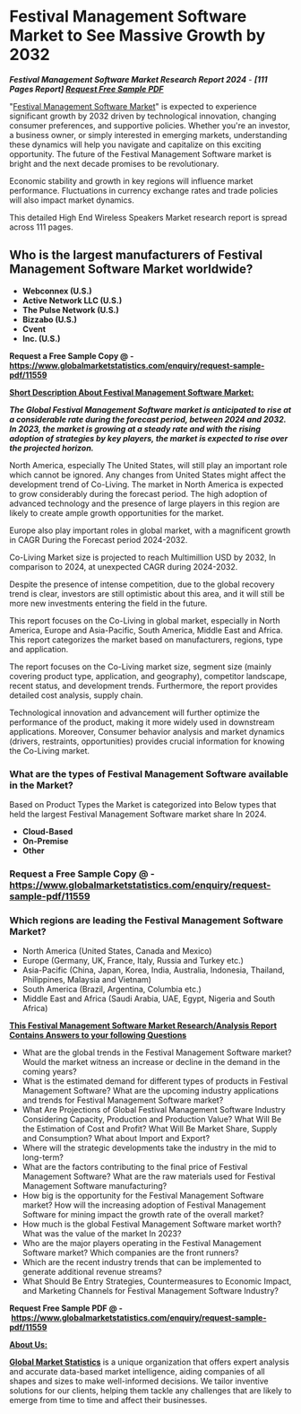 <h1>Festival Management Software Market to See Massive Growth by 2032</h1>
<p><em><strong>Festival Management Software Market Research Report 2024</strong></em>&nbsp;-&nbsp;<em><strong>[111 Pages Report] </strong></em><em><strong><a href="https://www.globalmarketstatistics.com/enquiry/request-sample-pdf/11559">Request Free Sample PDF</a></strong></em></p>
<p>"<a href="https://www.globalmarketstatistics.com/market-reports/festival-management-software-market-11559">Festival Management Software Market</a>" is expected to experience significant growth by 2032 driven by technological innovation, changing consumer preferences, and supportive policies. Whether you're an investor, a business owner, or simply interested in emerging markets, understanding these dynamics will help you navigate and capitalize on this exciting opportunity. The future of the&nbsp;Festival Management Software market is bright and the next decade promises to be revolutionary.</p>
<p>Economic stability and growth in key regions will influence market performance. Fluctuations in currency exchange rates and trade policies will also impact market dynamics.</p>
<p>This detailed&nbsp;High End Wireless Speakers Market research report is spread across 111 pages.</p>
<h2><strong>Who is the largest manufacturers of Festival Management Software Market worldwide?</strong></h2>
<ul>
<li><strong>Webconnex (U.S.)</strong></li>
<li><strong>Active Network LLC (U.S.)</strong></li>
<li><strong>The Pulse Network (U.S.)</strong></li>
<li><strong>Bizzabo (U.S.)</strong></li>
<li><strong>Cvent</strong></li>
<li><strong>Inc. (U.S.)</strong></li>
</ul>
<p><strong>Request a Free Sample Copy @ - <a href="https://www.globalmarketstatistics.com/enquiry/request-sample-pdf/11559">https://www.globalmarketstatistics.com/enquiry/request-sample-pdf/11559</a></strong></p>
<p><strong><u>Short Description About Festival Management Software Market:</u></strong></p>
<p><strong><em>The Global Festival Management Software market is anticipated to rise at a considerable rate during the forecast period, between 2024 and 2032. In 2023, the market is growing at a steady rate and with the rising adoption of strategies by key players, the market is expected to rise over the projected horizon.</em></strong></p>
<p>North America, especially The United States, will still play an important role which cannot be ignored. Any changes from United States might affect the development trend of Co-Living. The market in North America is expected to grow considerably during the forecast period. The high adoption of advanced technology and the presence of large players in this region are likely to create ample growth opportunities for the market.</p>
<p>Europe also play important roles in global market, with a magnificent growth in CAGR During the Forecast period 2024-2032.</p>
<p>Co-Living Market size is projected to reach Multimillion USD by 2032, In comparison to 2024, at unexpected CAGR during 2024-2032.</p>
<p>Despite the presence of intense competition, due to the global recovery trend is clear, investors are still optimistic about this area, and it will still be more new investments entering the field in the future.</p>
<p>This report focuses on the Co-Living in global market, especially in North America, Europe and Asia-Pacific, South America, Middle East and Africa. This report categorizes the market based on manufacturers, regions, type and application.</p>
<p>The report focuses on the Co-Living market size, segment size (mainly covering product type, application, and geography), competitor landscape, recent status, and development trends. Furthermore, the report provides detailed cost analysis, supply chain.</p>
<p>Technological innovation and advancement will further optimize the performance of the product, making it more widely used in downstream applications. Moreover, Consumer behavior analysis and market dynamics (drivers, restraints, opportunities) provides crucial information for knowing the Co-Living market.</p>
<h3>What are the types of Festival Management Software available in the Market?</h3>
<p>Based on Product Types the Market is categorized into Below types that held the largest Festival Management Software market share In 2024.</p>
<ul>
<li><strong>Cloud-Based</strong></li>
<li><strong>On-Premise&lrm;</strong></li>
<li><strong>Other</strong></li>
</ul>
<h3>Request a Free Sample Copy @ - <a href="https://www.globalmarketstatistics.com/enquiry/request-sample-pdf/11559">https://www.globalmarketstatistics.com/enquiry/request-sample-pdf/11559</a></h3>
<h3>Which regions are leading the Festival Management Software Market?</h3>
<ul>
<li>North America (United States, Canada and Mexico)</li>
<li>Europe (Germany, UK, France, Italy, Russia and Turkey etc.)</li>
<li>Asia-Pacific (China, Japan, Korea, India, Australia, Indonesia, Thailand, Philippines, Malaysia and Vietnam)</li>
<li>South America (Brazil, Argentina, Columbia etc.)</li>
<li>Middle East and Africa (Saudi Arabia, UAE, Egypt, Nigeria and South Africa)</li>
</ul>
<p><strong><u>This Festival Management Software Market Research/Analysis Report Contains Answers to your following Questions</u></strong></p>
<ul>
<li>What are the global trends in the Festival Management Software market? Would the market witness an increase or decline in the demand in the coming years?</li>
<li>What is the estimated demand for different types of products in Festival Management Software? What are the upcoming industry applications and trends for Festival Management Software market?</li>
<li>What Are Projections of Global Festival Management Software Industry Considering Capacity, Production and Production Value? What Will Be the Estimation of Cost and Profit? What Will Be Market Share, Supply and Consumption? What about Import and Export?</li>
<li>Where will the strategic developments take the industry in the mid to long-term?</li>
<li>What are the factors contributing to the final price of Festival Management Software? What are the raw materials used for Festival Management Software manufacturing?</li>
<li>How big is the opportunity for the Festival Management Software market? How will the increasing adoption of Festival Management Software for mining impact the growth rate of the overall market?</li>
<li>How much is the global Festival Management Software market worth? What was the value of the market In 2023?</li>
<li>Who are the major players operating in the Festival Management Software market? Which companies are the front runners?</li>
<li>Which are the recent industry trends that can be implemented to generate additional revenue streams?</li>
<li>What Should Be Entry Strategies, Countermeasures to Economic Impact, and Marketing Channels for Festival Management Software Industry?</li>
</ul>
<p><strong>Request Free Sample PDF @ -&nbsp;<a href="https://www.globalmarketstatistics.com/enquiry/request-sample-pdf/11559">https://www.globalmarketstatistics.com/enquiry/request-sample-pdf/11559</a></strong></p>
<p><strong><u>About Us:</u></strong></p>
<p><strong><a href="https://www.globalmarketstatistics.com/">Global Market Statistics</a></strong> is a unique organization that offers expert analysis and accurate data-based market intelligence, aiding companies of all shapes and sizes to make well-informed decisions. We tailor inventive solutions for our clients, helping them tackle any challenges that are likely to emerge from time to time and affect their businesses.</p>
